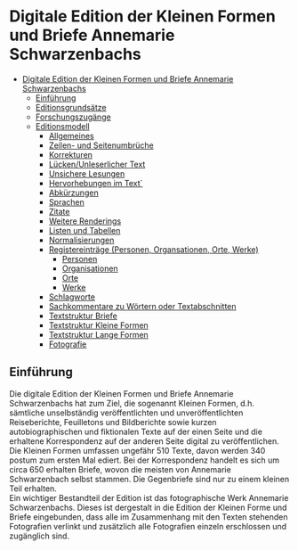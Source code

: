 # Digitale Edition der Kleinen Formen und Briefe Annemarie Schwarzenbachs 

- [Digitale Edition der Kleinen Formen und Briefe Annemarie Schwarzenbachs](#digitale-deition-der-kleinen-formen-und-briefe-annemarie-schwarzenbachs)
  - [Einführung](#einführung)
  - [Editionsgrundsätze](#editionsgrundsätze)
  - [Forschungszugänge](#forschungszugänge)
  - [Editionsmodell](#editionsmodell)
    - [Allgemeines](#allgemeines)
    - [Zeilen- und Seitenumbrüche](#zeilen--und-seitenumbrüche)
    - [Korrekturen](#korrekturen)
    - [Lücken/Unleserlicher Text](#lückenunleserlicher-text)
    - [Unsichere Lesungen](#unsichere-lesungen)
    - [Hervorhebungen im Text\`](#hervorhebungen-im-text)
    - [Abkürzungen](#abkürzungen)
    - [Sprachen](#sprachen)
    - [Zitate](#zitate)
    - [Weitere Renderings](#weitere-renderings)
    - [Listen und Tabellen](#listen-und-tabellen)
    - [Normalisierungen](#normalisierungen)
    - [Registereinträge (Personen, Organsationen, Orte, Werke)](#registereinträge-personen-organsationen-orte-werke)
      - [Personen](#personen)
      - [Organisationen](#organisationen)
      - [Orte](#orte)
      - [Werke](#werke)
    - [Schlagworte](#schlagworte)
    - [Sachkommentare zu Wörtern oder Textabschnitten](#sachkommentare-zu-wörtern-oder-textabschnitten)
    - [Textstruktur Briefe](#textstruktur-briefe)
    - [Textstruktur Kleine Formen](#textstruktur-kleine-formen)
    - [Textstruktur Lange Formen](#textstruktur-lange-formen)
    - [Fotografie](#fotografie)

## Einführung

Die digitale Edition der Kleinen Formen und Briefe Annemarie Schwarzenbachs hat zum Ziel, die sogenannt Kleinen Formen, d.h. sämtliche unselbständig veröffentlichten und unveröffentlichten Reiseberichte, Feuilletons und Bildberichte sowie kurzen autobiographischen und fiktionalen Texte auf der einen Seite und die erhaltene Korrespondenz auf der anderen Seite digital zu veröffentlichen.\
Die Kleinen Formen umfassen ungefähr 510 Texte, davon werden 340 postum zum ersten Mal ediert. Bei der Korrespondenz handelt es sich um circa 650 erhalten Briefe, wovon die meisten von Annemarie Schwarzenbach selbst stammen. Die Gegenbriefe sind nur zu einem kleinen Teil erhalten.\
Ein wichtiger Bestandteil der Edition ist das fotographische Werk Annemarie Schwarzenbachs. Dieses ist dergestalt in die Edition der Kleinen Forme und Briefe eingebunden, dass alle im Zusammenhang mit den Texten stehenden Fotografien verlinkt und zusätzlich alle Fotografien einzeln erschlossen und zugänglich sind.